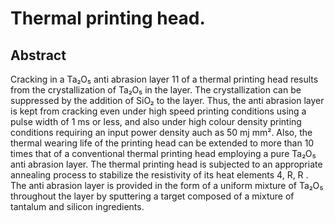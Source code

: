 # Thermal printing head.

## Abstract
Cracking in a Ta₂O₅ anti abrasion layer 11 of a thermal printing head results from the crystallization of Ta₂O₅ in the layer. The crystallization can be suppressed by the addition of SiO₂ to the layer. Thus, the anti abrasion layer is kept from cracking even under high speed printing conditions using a pulse width of 1 ms or less, and also under high colour density printing conditions requiring an input power density auch as 50 mj mm². Also, the thermal wearing life of the printing head can be extended to more than 10 times that of a conventional thermal printing head employing a pure Ta₂O₅ anti abrasion layer. The thermal printing head is subjected to an appropriate annealing process to stabilize the resistivity of its heat elements 4, R, R . The anti abrasion layer is provided in the form of a uniform mixture of Ta₂O₅ throughout the layer by sputtering a target composed of a mixture of tantalum and silicon ingredients.